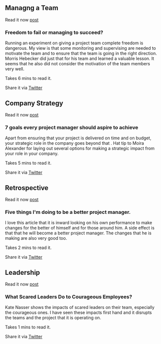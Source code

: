 ## Managng a Team

Read it now [post](https://international.brandeins.de/ingman-freedom-to-fail-or-managing-to-succeed)

### Freedom to fail or managing to succeed?

Running an experiment on giving a project team complete freedom is dangerous. My view is that some monitoring and supervising are needed to motivate the team and to ensure that the team is going in the right direction. Morris Hebecker did just that for his team and learned a valuable lesson. It seems that he also did not consider the motivation of the team members very well.

Takes 6 mins to read it.

Share it via [Twitter](https://twitter.com/intent/tweet?text=Freedom%20to%20fail%20or%20managing%20to%20succeed%3F%20https%3A%2F%2Finternational.brandeins.de%2Fingman-freedom-to-fail-or-managing-to-succeed%20shared%20via%20%40PrjMgr_weekly)


## Company Strategy

Read it now [post](https://www.cio.com/article/2418747/project-management/project-management-5-goals-every-project-manager-should-aspire-to-achieve.html)

### 7 goals every project manager should aspire to achieve

Apart from ensuring that your project is delivered on time and on budget, your strategic role in the company goes beyond that . Hat tip to Moira Alexander for laying out several options for making a strategic impact from your role in your company.

Takes 5 mins to read it.

Share it via [Twitter](https://twitter.com/intent/tweet?text=7%20goals%20every%20project%20manager%20should%20aspire%20to%20achieve%20https%3A%2F%2Fwww.cio.com%2Farticle%2F2418747%2Fproject-management%2Fproject-management-5-goals-every-project-manager-should-aspire-to-achieve.html%20shared%20via%20%40PrjMgr_weekly)

## Retrospective

Read it now [post](https://www.psoda.com/global/blog/better-project-manager/)

### Five things I'm doing to be a better project manager.

I love this article that it is inward looking on his own performance to make changes for the better of himself and for those around him. A side effect is that that he will become a better project manager. The changes that he is making are also very good too.

Takes 2 mins to read it.

Share it via [Twitter](https://twitter.com/intent/tweet?text=Five%20things%20I'm%20doing%20to%20be%20a%20better%20project%20manager.%20https%3A%2F%2Fwww.psoda.com%2Fglobal%2Fblog%2Fbetter-project-manager%2F%20shared%20via%20%40PrjMgr_weekly)

## Leadership

Read it now [post](https://katenasser.com/scared-leaders-courageous-employees/)

### What Scared Leaders Do to Courageous Employees?

Kate Nasser shows the impacts of scared leaders on their team, especially the  courageous ones. I have seen these impacts first hand and it disrupts the teams and the project that it is operating on. 

Takes 1 mins to read it.

Share it via [Twitter](https://twitter.com/intent/tweet?text=What%20Scared%20Leaders%20Do%20to%20Courageous%20Employees%3F%20https%3A%2F%2Fkatenasser.com%2Fscared-leaders-courageous-employees%2F%20shared%20via%20%40PrjMgr_weekly)
